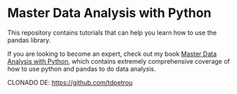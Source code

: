 # Master Data Analysis with Python

This repository contains tutorials that can help you learn how to use the pandas library.

If you are looking to become an expert, check out my book [Master Data Analysis with Python][0], which contains extremely comprehensive coverage of how to use python and pandas to do data analysis.

[0]: https://dunderdata.com/master-data-analysis-with-python
CLONADO DE: https://github.com/tdpetrou

